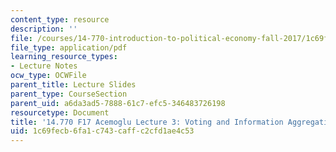 ```yaml
---
content_type: resource
description: ''
file: /courses/14-770-introduction-to-political-economy-fall-2017/1c69fecb6fa1c743caffc2cfd1ae4c53_MIT14_770F17_lec3_acemoglu.pdf
file_type: application/pdf
learning_resource_types:
- Lecture Notes
ocw_type: OCWFile
parent_title: Lecture Slides
parent_type: CourseSection
parent_uid: a6da3ad5-7888-61c7-efc5-346483726198
resourcetype: Document
title: '14.770 F17 Acemoglu Lecture 3: Voting and Information Aggregation'
uid: 1c69fecb-6fa1-c743-caff-c2cfd1ae4c53
---
```

